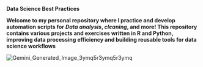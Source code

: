 **Data Science Best Practices**

**Welcome to my personal repository where I practice and develop automation scripts for _Data analysis_, _cleaning_, and more! 
This repository contains various projects and exercises written in R and Python, improving data processing efficiency and building reusable tools for data science workflows**

![Gemini_Generated_Image_3ymq5r3ymq5r3ymq](https://github.com/user-attachments/assets/5a7f48d7-3d87-42cf-9d4c-c37b1f088259)
